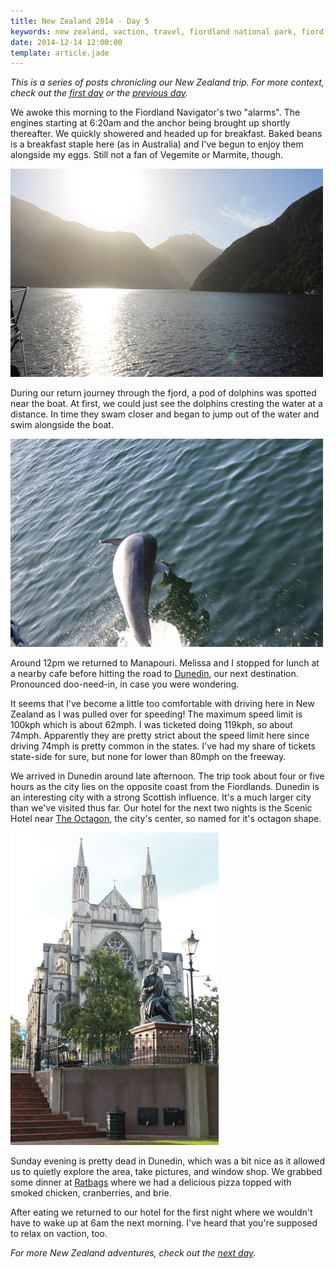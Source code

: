 ```yaml
---
title: New Zealand 2014 - Day 5
keywords: new zealand, vaction, travel, fiordland national park, fiord, doubtful sound, dolphins, dunedin, speeding, the octagon, scottish
date: 2014-12-14 12:00:00
template: article.jade
---
```

*This is a series of posts chronicling our New Zealand trip. For more context, check out the [first day][1] or the [previous day][2].*

We awoke this morning to the Fiordland Navigator's two "alarms". The engines starting at 6:20am and the anchor being brought up shortly thereafter. We quickly showered and headed up for breakfast. Baked beans is a breakfast staple here (as in Australia) and I've begun to enjoy them alongside my eggs. Still not a fan of Vegemite or Marmite, though.

![Doubtful Sound in the morning][6]

During our return journey through the fjord, a pod of dolphins was spotted near the boat. At first, we could just see the dolphins cresting the water at a distance. In time they swam closer and began to jump out of the water and swim alongside the boat.

![Dolphins playing in Doubtful Sound][7]

Around 12pm we returned to Manapouri. Melissa and I stopped for lunch at a nearby cafe before hitting the road to [Dunedin][3], our next destination. Pronounced doo-need-in, in case you were wondering.

It seems that I've become a little too comfortable with driving here in New Zealand as I was pulled over for speeding! The maximum speed limit is 100kph which is about 62mph. I was ticketed doing 119kph, so about 74mph. Apparently they are pretty strict about the speed limit here since driving 74mph is pretty common in the states. I've had my share of tickets state-side for sure, but none for lower than 80mph on the freeway.

We arrived in Dunedin around late afternoon. The trip took about four or five hours as the city lies on the opposite coast from the Fiordlands. Dunedin is an interesting city with a strong Scottish influence. It's a much larger city than we've visited thus far. Our hotel for the next two nights is the Scenic Hotel near [The Octagon][4], the city's center, so named for it's octagon shape.

![Statue and church in The Octagon, Dunedin][8]

Sunday evening is pretty dead in Dunedin, which was a bit nice as it allowed us to quietly explore the area, take pictures, and window shop. We grabbed some dinner at [Ratbags][5] where we had a delicious pizza topped with smoked chicken, cranberries, and brie.

After eating we returned to our hotel for the first night where we wouldn't have to wake up at 6am the next morning. I've heard that you're supposed to relax on vaction, too.

*For more New Zealand adventures, check out the [next day][9].*

[1]: /blog/new-zealand-2014-day-1/
[2]: /blog/new-zealand-2014-day-4/
[3]: http://en.wikipedia.org/wiki/Dunedin
[4]: http://en.wikipedia.org/wiki/The_Octagon,_Dunedin
[5]: http://www.ratbagsib.co.nz/
[6]: /media/images/nz14/day5/doubtful-sound.jpg
[7]: /media/images/nz14/day5/dolphin.jpg
[8]: /media/images/nz14/day5/dunedin.jpg
[9]: /blog/new-zealand-2014-day-6/
